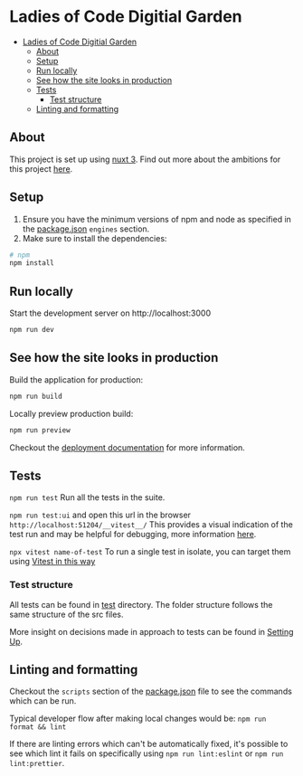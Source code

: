 # Ladies of Code Digitial Garden
- [Ladies of Code Digitial Garden](#ladies-of-code-digitial-garden)
  - [About](#about)
  - [Setup](#setup)
  - [Run locally](#run-locally)
  - [See how the site looks in production](#see-how-the-site-looks-in-production)
  - [Tests](#tests)
    - [Test structure](#test-structure)
  - [Linting and formatting](#linting-and-formatting)

## About

This project is set up using [nuxt 3](https://v3.nuxtjs.org). Find out more about the ambitions for this project [here](https://ladiesofcodegroupsessions.github.io/).

## Setup

1. Ensure you have the minimum versions of npm and node as specified in the [package.json](./package.json) `engines` section.
2. Make sure to install the dependencies:

```bash
# npm
npm install
```

## Run locally

Start the development server on http://localhost:3000

```bash
npm run dev
```

## See how the site looks in production

Build the application for production:

```bash
npm run build
```

Locally preview production build:

```bash
npm run preview
```

Checkout the [deployment documentation](https://v3.nuxtjs.org/guide/deploy/presets) for more information.

## Tests

`npm run test`
Run all the tests in the suite.

`npm run test:ui` and open this url in the browser `http://localhost:51204/__vitest__/`
This provides a visual indication of the test run and may be helpful for debugging, more information [here](https://vitest.dev/guide/ui.html).

`npx vitest name-of-test`
To run a single test in isolate, you can target them using [Vitest in this way](https://vitest.dev/guide/filtering.html#cli)

### Test structure

All tests can be found in [test](/test) directory. The folder structure follows the same structure of the src files.

More insight on decisions made in approach to tests can be found in [Setting Up](/SETTING_UP.md).

## Linting and formatting

Checkout the `scripts` section of the [package.json](package.json) file to see the commands which can be run.

Typical developer flow after making local changes would be:
`npm run format && lint`

If there are linting errors which can't be automatically fixed, it's possible to see which lint it fails on specifically using `npm run lint:eslint` or `npm run lint:prettier`.
